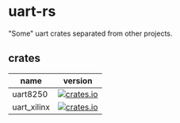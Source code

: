 # uart-rs

"Some" uart crates separated from other projects.

## crates

| name        | version                                                                                               |
| ----------- | ----------------------------------------------------------------------------------------------------- |
| uart8250    | [![crates.io](https://img.shields.io/crates/v/uart8250.svg)](https://crates.io/crates/uart8250)       |
| uart_xilinx | [![crates.io](https://img.shields.io/crates/v/uart_xilinx.svg)](https://crates.io/crates/uart_xilinx) |
